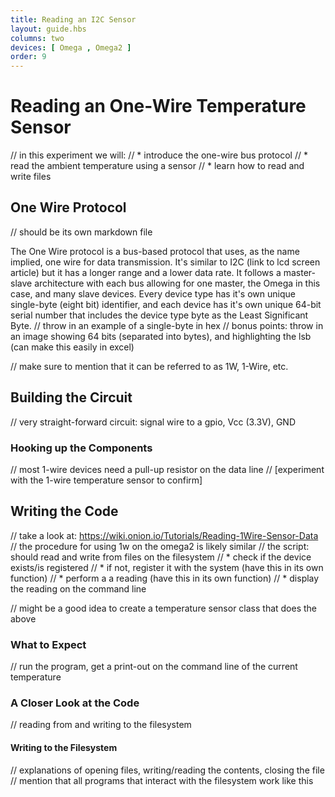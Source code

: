 ```yaml
---
title: Reading an I2C Sensor
layout: guide.hbs
columns: two
devices: [ Omega , Omega2 ]
order: 9
---
```


# Reading an One-Wire Temperature Sensor

// in this experiment we will:
//  * introduce the one-wire bus protocol
//  * read the ambient temperature using a sensor
//  * learn how to read and write files

## One Wire Protocol

// should be its own markdown file

The One Wire protocol is a bus-based protocol that uses, as the name implied, one wire for data transmission. It's similar to I2C (link to lcd screen article) but it has a longer range and a lower data rate. It follows a master-slave architecture with each bus allowing for one master, the Omega in this case, and many slave devices. Every device type has it's own unique single-byte (eight bit) identifier, and each device has it's own unique 64-bit serial number that includes the device type byte as the Least Significant Byte.
// throw in an example of a single-byte in hex
// bonus points: throw in an image showing 64 bits (separated into bytes), and highlighting the lsb (can make this easily in excel)

// make sure to mention that it can be referred to as 1W, 1-Wire, etc.

## Building the Circuit

// very straight-forward circuit: signal wire to a gpio, Vcc (3.3V), GND

### Hooking up the Components

// most 1-wire devices need a pull-up resistor on the data line
// [experiment with the 1-wire temperature sensor to confirm]


## Writing the Code

// take a look at: https://wiki.onion.io/Tutorials/Reading-1Wire-Sensor-Data
//  the procedure for using 1w on the omega2 is likely similar
// the script: should read and write from files on the filesystem
//  * check if the device exists/is registered
//    * if not, register it with the system (have this in its own function)
//  * perform a a reading (have this in its own function)
//  * display the reading on the command line

// might be a good idea to create a temperature sensor class that does the above


### What to Expect

// run the program, get a print-out on the command line of the current temperature


### A Closer Look at the Code

// reading from and writing to the filesystem

#### Writing to the Filesystem

// explanations of opening files, writing/reading the contents, closing the file
// mention that all programs that interact with the filesystem work like this
